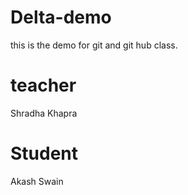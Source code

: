 # Delta-demo
this is the demo for git and git hub class.

# teacher
Shradha Khapra

# Student
Akash Swain